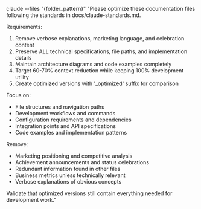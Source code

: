 claude --files "{folder_pattern}" "Please optimize these documentation files following the standards in docs/claude-standards.md.

Requirements:

1. Remove verbose explanations, marketing language, and celebration content
2. Preserve ALL technical specifications, file paths, and implementation details
3. Maintain architecture diagrams and code examples completely
4. Target 60-70% context reduction while keeping 100% development utility
5. Create optimized versions with '\_optimized' suffix for comparison

Focus on:

- File structures and navigation paths
- Development workflows and commands
- Configuration requirements and dependencies
- Integration points and API specifications
- Code examples and implementation patterns

Remove:

- Marketing positioning and competitive analysis
- Achievement announcements and status celebrations
- Redundant information found in other files
- Business metrics unless technically relevant
- Verbose explanations of obvious concepts

Validate that optimized versions still contain everything needed for development work."
